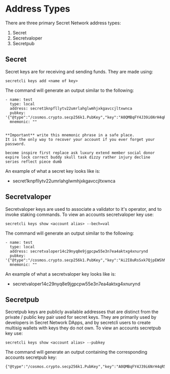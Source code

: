# Address Types

There are three primary Secret Network address types:

1. Secret
2. Secretvaloper
3. Secretpub

## Secret

Secret keys are for receiving and sending funds. They are made using:&#x20;

```
secretcli keys add <name of key>
```

The command will generate an output similar to the following:&#x20;

```
- name: test
  type: local
  address: secret1knpfllytv22umrlahglwmhjxkgavccjltxwnca
  pubkey: '{"@type":"/cosmos.crypto.secp256k1.PubKey","key":"A0QMBqFY4J39i6NrH4qR5uOEnyytpkyeWFg/e0sPd8NJ"}'
  mnemonic: ""


**Important** write this mnemonic phrase in a safe place.
It is the only way to recover your account if you ever forget your password.

become inspire first replace ask luxury extend member social donor expire lock correct buddy skull task dizzy rather injury decline series reflect piece dumb
```

An example of what a secret key looks like is:&#x20;

* secret1knpfllytv22umrlahglwmhjxkgavccjltxwnca

## Secretvaloper

Secretvaloper keys are used to associate a validator to it's operator, and to invoke staking commands. To view an accounts secretvaloper key use:&#x20;

```
secretcli keys show <account alias> --bech=val
```

The command will generate an output similar to the following:&#x20;

```
- name: test
  type: local
  address: secretvaloper14c29nyq8e9jgpcpw55e3n7ea4aktxg4xnurynd
  pubkey: '{"@type":"/cosmos.crypto.secp256k1.PubKey","key":"Ai2I8uRsSxk7QjpEWShNL97ZIdqzq/YE8ymkbCpybS5P"}'
  mnemonic: ""
```

An example of what a secretvaloper key looks like is:

* secretvaloper14c29nyq8e9jgpcpw55e3n7ea4aktxg4xnurynd

## Secretpub

Secretpub keys are publicly available addresses that are distinct from the private / public key pair used for secret keys. They are primarily used by developers in Secret Network DApps, and by secretcli users to create multisig wallets with keys they do not own. To view an accounts secretpub key use:&#x20;

```
secretcli keys show <account alias> --pubkey
```

The command will generate an output containing the corresponding accounts secretpub key:&#x20;

```
{"@type":"/cosmos.crypto.secp256k1.PubKey","key":"A0QMBqFY4J39i6NrH4qR5uOEnyytpkyeWFg/e0sPd8NJ"}
```

